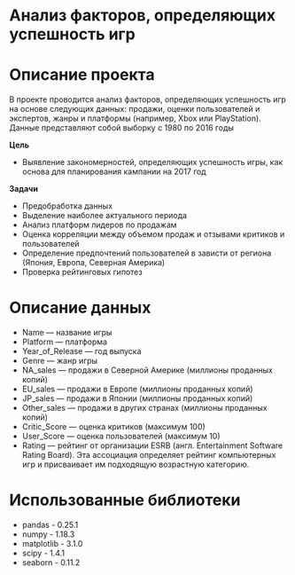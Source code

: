 # Анализ факторов, определяющих успешность игр
# Описание проекта
В проекте проводится анализ факторов, определяющих успешность игр на основе следующих данных: продажи, оценки пользователей и экспертов, жанры и платформы (например, Xbox или PlayStation). Данные представляют собой выборку с 1980 по 2016 годы

**Цель**

- Выявление закономерностей, определяющих успешность игры, как основа для планирования кампании на 2017 год

**Задачи**

- Предобработка данных
- Выделение наиболее актуального периода
- Анализ платформ лидеров по продажам
- Оценка корреляции между объемом продаж и отзывами критиков и пользователей
- Определение предпочтений пользователей в зависти от региона (Япония, Европа, Северная Америка)
- Проверка рейтинговых гипотез


# Описание данных
- Name — название игры
- Platform — платформа
- Year_of_Release — год выпуска
- Genre — жанр игры
- NA_sales — продажи в Северной Америке (миллионы проданных копий)
- EU_sales — продажи в Европе (миллионы проданных копий)
- JP_sales — продажи в Японии (миллионы проданных копий)
- Other_sales — продажи в других странах (миллионы проданных копий)
- Critic_Score — оценка критиков (максимум 100)
- User_Score — оценка пользователей (максимум 10)
- Rating — рейтинг от организации ESRB (англ. Entertainment Software Rating Board). Эта ассоциация определяет рейтинг компьютерных игр и присваивает им подходящую возрастную категорию.

# Использованные библиотеки

- pandas - 0.25.1
- numpy - 1.18.3
- matplotlib - 3.1.0
- scipy - 1.4.1
- seaborn - 0.11.2
